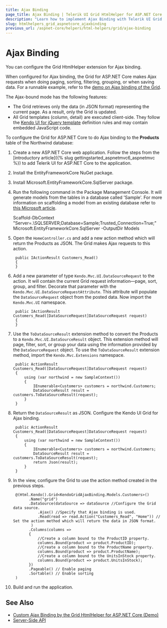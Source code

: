 ```yaml
---
title: Ajax Binding
page_title: Ajax Binding | Telerik UI Grid HtmlHelper for ASP.NET Core
description: "Learn how to implement Ajax Binding with Telerik UI Grid HtmlHelper for ASP.NET Core (MVC 6 or ASP.NET Core MVC)."
slug: htmlhelpers_grid_aspnetcore_ajaxbinding
previous_url: /aspnet-core/helpers/html-helpers/grid/ajax-binding
---
```


# Ajax Binding

You can configure the Grid HtmlHelper extension for Ajax binding.

When configured for Ajax binding, the Grid for ASP.NET Core makes Ajax requests when doing paging, sorting, filtering, grouping, or when saving data. For a runnable example, refer to the [demo on Ajax binding of the Grid](https://demos.telerik.com/aspnet-core/grid/customajaxbinding).  

The Ajax-bound mode has the following features:
- The Grid retrieves only the data (in JSON format) representing the current page. As a result, only the Grid is updated.
- All Grid templates (column, detail) are executed client-side. They follow the [Kendo UI for jQuery template](http://docs.telerik.com/kendo-ui/framework/templates/overview) definition rules and may contain embedded JavaScript code.

To configure the Grid for ASP.NET Core to do Ajax binding to the **Products** table of the Northwind database:

1. Create a new ASP.NET Core web application. Follow the steps from the [introductory article]({% slug gettingstarted_aspnetmvc6_aspnetmvc %}) to add Telerik UI for ASP.NET Core to the application.
1. Install the EntityFrameworkCore NuGet package.
1. Install Microsoft.EntityFrameworkCore.SqlServer package.
1. Run the following command in the Package Management Console. It will generate models from the tables in a database called 'Sample'. For more information on scaffolding a model from an existing database refer to [this Microsoft article](https://docs.microsoft.com/en-us/ef/core/get-started/aspnetcore/existing-db#reverse-engineer-your-model).

    Scaffold-DbContext "Server=.\SQLSERVER;Database=Sample;Trusted_Connection=True;" Microsoft.EntityFrameworkCore.SqlServer -OutputDir Models

1. Open the `HomeController.cs` and add a new action method which will return the Products as JSON. The Grid makes Ajax requests to this action.

        public IActionResult Customers_Read()
        {
        }

1. Add a new parameter of type `Kendo.Mvc.UI.DataSourceRequest` to the action. It will contain the current Grid request information&mdash;page, sort, group, and filter. Decorate that parameter with the `Kendo.Mvc.UI.DataSourceRequestAttribute`. This attribute will populate the `DataSourceRequest` object from the posted data. Now import the `Kendo.Mvc.UI` namespace.

        public IActionResult Customers_Read([DataSourceRequest]DataSourceRequest request)
        {
        }

1. Use the `ToDataSourceResult` extension method to convert the Products to a `Kendo.Mvc.UI.DataSourceResult` object. This extension method will page, filter, sort, or group your data using the information provided by the `DataSourceRequest` object. To use the `ToDataSourceResult` extension method, import the `Kendo.Mvc.Extensions` namespace.

        public ActionResult Customers_Read([DataSourceRequest]DataSourceRequest request)
        {
            using (var northwind = new SampleContext())
            {
                IEnumerable<Customers> customers = northwind.Customers;
                DataSourceResult result = customers.ToDataSourceResult(request);
            }
        }

1. Return the `DataSourceResult` as JSON. Configure the Kendo UI Grid for Ajax binding.

        public ActionResult Customers_Read([DataSourceRequest]DataSourceRequest request)
        {
            using (var northwind = new SampleContext())
            {
                IEnumerable<Customers> customers = northwind.Customers;
                DataSourceResult result = customers.ToDataSourceResult(request);
                return Json(result);
            }
        }

1. In the view, configure the Grid to use the action method created in the previous steps.

        @(Html.Kendo().Grid<KendoGridAjaxBinding.Models.Customers>()
              .Name("grid")
              .DataSource(dataSource => dataSource //Configure the Grid data source.
                  .Ajax() //Specify that Ajax binding is used.
                  .Read(read => read.Action("Customers_Read", "Home")) // Set the action method which will return the data in JSON format.
               )
              .Columns(columns =>
              {
                  //Create a column bound to the ProductID property.
                  columns.Bound(product => product.ProductID);
                  //Create a column bound to the ProductName property.
                  columns.Bound(product => product.ProductName);
                  //Create a column bound to the UnitsInStock property.
                  columns.Bound(product => product.UnitsInStock);
              })
              .Pageable() // Enable paging
              .Sortable() // Enable sorting
        )

1. Build and run the application.

## See Also

* [Custom Ajax Binding by the Grid HtmlHelper for ASP.NET Core (Demo)](https://demos.telerik.com/aspnet-core/grid/customajaxbinding)
* [Server-Side API](/api/grid)
